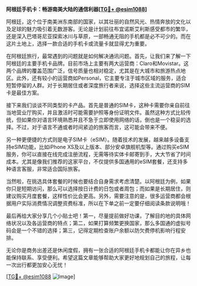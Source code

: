 **阿根廷手机卡：畅游南美大陆的通信利器[[TG💪+ @esim1088](https://t.me/s/esim1088)]**

阿根廷，这个位于南美洲东南部的国家，以其壮丽的自然风光、热情奔放的文化以及足球的魅力吸引着无数游客。无论是计划前往布宜诺斯艾利斯感受都市的繁华，还是深入巴塔哥尼亚探索冰川与草原，一部畅通无阻的手机都是必不可少的。而在这片土地上，选择一款合适的手机卡或流量卡就显得尤为重要。

在阿根廷旅行，最常遇到的问题就是如何解决通讯问题。首先，让我们来了解一下阿根廷的主要手机卡品牌。目前市场上主要有两大运营商：Claro和Movistar。这两个品牌的覆盖范围广泛，信号质量也相对稳定，尤其是在大城市和旅游热点地区。此外，还有较小的运营商如Personal，它主要专注于城市区域的服务，适合短暂停留的人群。对于长期居住或者深度旅行者来说，选择这些主流运营商的SIM卡是最佳方案。

接下来我们谈谈不同类型的卡产品。首先是普通的SIM卡，这种卡需要你亲自前往当地营业厅购买，并且激活时可能需要护照等身份证明文件。虽然这种方式比较传统，但如果你对语言环境熟悉并且不急于立即使用网络的话，倒也是一个稳妥的选择。不过，对于语言不通或者时间紧迫的旅客而言，这可能会带来不便。

另一种更便捷的方式则是电子SIM卡（eSIM）。随着技术的发展，越来越多设备支持eSIM功能，比如iPhone XS及以上版本、部分安卓旗舰机型等。通过购买eSIM服务，你可以直接在线完成注册流程，无需等待实体卡邮寄到手，大大节省了时间成本。尤其是像我们推荐的这家平台，不仅提供多国通用的eSIM套餐，还支持多种语言客服，非常适合国际旅客。

当然啦，在挑选具体套餐的时候也要结合自身需求考虑清楚。以阿根廷为例，如果你只是短期访问，那么可以选择按日计费的日包或者周包；而如果是长期居住，则建议购买月度套餐，这样性价比会更高。另外，需要注意的是，很多运营商都会根据用户实际消费情况调整资费标准，所以在下单之前一定要仔细阅读条款说明哦！

最后再给大家分享几个小贴士吧！第一，尽量提前做好功课，了解目的地的具体网络状况以及各运营商的特点；第二，如果打算频繁更换国家，那么多国通的虚拟号码会是一个不错的选择；第三，记得定期检查账户余额以防欠费停机影响行程安排。

无论你是商务出差还是休闲度假，拥有一张合适的阿根廷手机卡都能让你在异乡也能保持联系、享受便利。希望这篇文章能够帮助大家更好地规划自己的旅程，让每一次出行都更加安心无忧！

[[TG💪+ @esim1088](https://t.me/s/esim1088) ![Image](https://i.postimg.cc/4NQfJmqS/Snipaste-2025-05-13-00-14-12.png)]